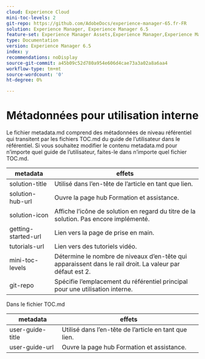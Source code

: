```yaml
---
cloud: Experience Cloud
mini-toc-levels: 2
git-repo: https://github.com/AdobeDocs/experience-manager-65.fr-FR
solution: Experience Manager, Experience Manager 6.5
feature-set: Experience Manager Assets,Experience Manager,Experience Manager Sites, Experience Manager Forms
type: Documentation
version: Experience Manager 6.5
index: y
recommendations: noDisplay
source-git-commit: a45b09c52d780a954e606d4cae73a3a02a8a6aa4
workflow-type: tm+mt
source-wordcount: '0'
ht-degree: 0%

---
```



# Métadonnées pour utilisation interne

Le fichier metadata.md comprend des métadonnées de niveau référentiel qui transitent par les fichiers TOC.md du guide de l’utilisateur dans le référentiel. Si vous souhaitez modifier le contenu metadata.md pour n’importe quel guide de l’utilisateur, faites-le dans n’importe quel fichier TOC.md.

| metadata | effets |
|--- |--- |
| solution-title | Utilisé dans l’en-tête de l’article en tant que lien. |
| solution-hub-url | Ouvre la page hub Formation et assistance. |
| solution-icon | Affiche l’icône de solution en regard du titre de la solution. Pas encore implémenté. |
| getting-started-url | Lien vers la page de prise en main. |
| tutorials-url | Lien vers des tutoriels vidéo. |
| mini-toc-levels | Détermine le nombre de niveaux d’en-tête qui apparaissent dans le rail droit. La valeur par défaut est 2. |
| git-repo | Spécifie l’emplacement du référentiel principal pour une utilisation interne. |

Dans le fichier TOC.md

| metadata | effets |
|--- |--- |
| user-guide-title | Utilisé dans l’en-tête de l’article en tant que lien. |
| user-guide-url | Ouvre la page hub Formation et assistance. |
